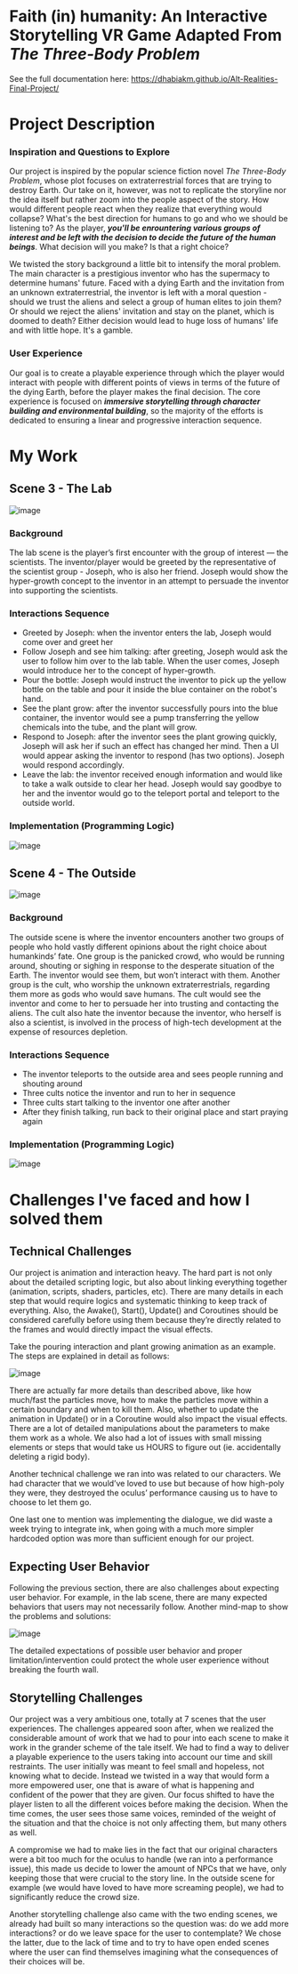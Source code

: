 # Faith (in) humanity: An Interactive Storytelling VR Game Adapted From *The Three-Body Problem*


See the full documentation here: https://dhabiakm.github.io/Alt-Realities-Final-Project/

# Project Description
### Inspiration and Questions to Explore
Our project is inspired by the popular science fiction novel *The Three-Body Problem*, whose plot focuses on extraterrestrial forces that are trying to destroy Earth. Our take on it, however, was not to replicate the storyline nor the idea itself but rather zoom into the people aspect of the story. How would different people react when they realize that everything would collapse? What's the best direction for humans to go and who we should be listening to? As the player, **_you'll be enrountering various groups of interest and be left with the decision to decide the future of the human beings_**. What decision will you make? Is that a right choice? 

We twisted the story background a little bit to intensify the moral problem. The main character is a prestigious inventor who has the supermacy to determine humans' future. Faced with a dying Earth and the invitation from an unknown extraterrestrial, the inventor is left with a moral question - should we trust the aliens and select a group of human elites to join them? Or should we reject the aliens' invitation and stay on the planet, which is doomed to death? Either decision would lead to huge loss of humans' life and with little hope. It's a gamble. 

### User Experience
Our goal is to create a playable experience through which the player would interact with people with different points of views in terms of the future of the dying Earth, before the player makes the final decision. The core experience is focused on **_immersive storytelling through character building and environmental building_**, so the majority of the efforts is dedicated to ensuring a linear and progressive interaction sequence. 

# My Work
## Scene 3 - The Lab
![image](https://user-images.githubusercontent.com/71305489/182528984-55335637-d986-4c90-9788-16d6d2640784.png)
### Background
The lab scene is the player’s first encounter with the group of interest — the scientists. The inventor/player would be greeted by the representative of the scientist group - Joseph, who is also her friend. Joseph would show the hyper-growth concept to the inventor in an attempt to persuade the inventor into supporting the scientists.

### Interactions Sequence

- Greeted by Joseph: when the inventor enters the lab, Joseph would come over and greet her
- Follow Joseph and see him talking: after greeting, Joseph would ask the user to follow him over to the lab table. When the user comes, Joseph would introduce her to the concept of hyper-growth.
- Pour the bottle: Joseph would instruct the inventor to pick up the yellow bottle on the table and pour it inside the blue container on the robot's hand.
- See the plant grow: after the inventor successfully pours into the blue container, the inventor would see a pump transferring the yellow chemicals into the tube, and the plant will grow.
- Respond to Joseph: after the inventor sees the plant growing quickly, Joseph will ask her if such an effect has changed her mind. Then a UI would appear asking the inventor to respond (has two options). Joseph would respond accordingly.
- Leave the lab: the inventor received enough information and would like to take a walk outside to clear her head. Joseph would say goodbye to her and the inventor would go to the teleport portal and teleport to the outside world.

### Implementation (Programming Logic)

![image](https://user-images.githubusercontent.com/71305489/182591126-46b2e9ef-e12c-404c-8260-1cfe6e8a09ea.png)


## Scene 4 - The Outside
![image](https://user-images.githubusercontent.com/71305489/182640143-7ba23c4b-20d5-468a-a0a5-a5d64dfcdb84.png)

### Background
The outside scene is where the inventor encounters another two groups of people who hold vastly different opinions about the right choice about humankinds’ fate. One group is the panicked crowd, who would be running around, shouting or sighing in response to the desperate situation of the Earth. The inventor would see them, but won’t interact with them. Another group is the cult, who worship the unknown extraterrestrials, regarding them more as gods who would save humans. The cult would see the inventor and come to her to persuade her into trusting and contacting the aliens. The cult also hate the inventor because the inventor, who herself is also a scientist, is involved in the process of high-tech development at the expense of resources depletion.

### Interactions Sequence
- The inventor teleports to the outside area and sees people running and shouting around
- Three cults notice the inventor and run to her in sequence
- Three cults start talking to the inventor one after another
- After they finish talking, run back to their original place and start praying again

### Implementation (Programming Logic)
![image](https://user-images.githubusercontent.com/71305489/182640403-d1168e12-5316-4911-9e5a-468cb8e0cdc6.png)


# Challenges I've faced and how I solved them

## Technical Challenges
Our project is animation and interaction heavy. The hard part is not only about the detailed scripting logic, but also about linking everything together (animation, scripts, shaders, particles, etc). There are many details in each step that would require logics and systematic thinking to keep track of everything. Also, the Awake(), Start(), Update() and Coroutines should be considered carefully before using them because they’re directly related to the frames and would directly impact the visual effects.

Take the pouring interaction and plant growing animation as an example. The steps are explained in detail as follows:

![image](https://user-images.githubusercontent.com/71305489/182640767-f26d1402-3d75-4739-b788-8b9fb001e93a.png)

There are actually far more details than described above, like how much/fast the particles move, how to make the particles move within a certain boundary and when to kill them. Also, whether to update the animation in Update() or in a Coroutine would also impact the visual effects. There are a lot of detailed manipulations about the parameters to make them work as a whole. We also had a lot of issues with small missing elements or steps that would take us HOURS to figure out (ie. accidentally deleting a rigid body).

Another technical challenge we ran into was related to our characters. We had character that we would’ve loved to use but because of how high-poly they were, they destroyed the oculus’ performance causing us to have to choose to let them go.

One last one to mention was implementing the dialogue, we did waste a week trying to integrate ink, when going with a much more simpler hardcoded option was more than sufficient enough for our project.

## Expecting User Behavior
Following the previous section, there are also challenges about expecting user behavior. For example, in the lab scene, there are many expected behaviors that users may not necessarily follow. Another mind-map to show the problems and solutions:

![image](https://user-images.githubusercontent.com/71305489/182640874-1d4169fe-fc82-451d-b354-2868f03a43d6.png)

The detailed expectations of possible user behavior and proper limitation/intervention could protect the whole user experience without breaking the fourth wall.

## Storytelling Challenges
Our project was a very ambitious one, totally at 7 scenes that the user experiences. The challenges appeared soon after, when we realized the considerable amount of work that we had to pour into each scene to make it work in the grander scheme of the tale itself. We had to find a way to deliver a playable experience to the users taking into account our time and skill restraints. The user initially was meant to feel small and hopeless, not knowing what to decide. Instead we twisted in a way that would form a more empowered user, one that is aware of what is happening and confident of the power that they are given. Our focus shifted to have the player listen to all the different voices before making the decision. When the time comes, the user sees those same voices, reminded of the weight of the situation and that the choice is not only affecting them, but many others as well.

A compromise we had to make lies in the fact that our original characters were a bit too much for the oculus to handle (we ran into a performance issue), this made us decide to lower the amount of NPCs that we have, only keeping those that were crucial to the story line. In the outside scene for example (we would have loved to have more screaming people), we had to significantly reduce the crowd size.

Another storytelling challenge also came with the two ending scenes, we already had built so many interactions so the question was: do we add more interactions? or do we leave space for the user to contemplate? We chose the latter, due to the lack of time and to try to have open ended scenes where the user can find themselves imagining what the consequences of their choices will be.



